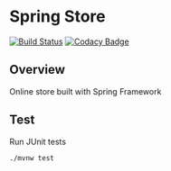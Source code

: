 # Spring Store
[![Build Status](https://travis-ci.org/nmuzychuk/spring-store.svg?branch=master)](https://travis-ci.org/nmuzychuk/spring-store)
[![Codacy Badge](https://api.codacy.com/project/badge/Grade/6ecd3ee5ced94e8995be7998ded6b676)](https://www.codacy.com/app/nmuzychuk/spring-store)

## Overview
Online store built with Spring Framework

## Test
Run JUnit tests
```
./mvnw test
```
